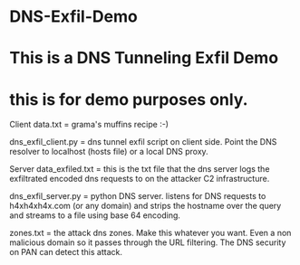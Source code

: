 
# DNS-Exfil-Demo
# This is a DNS Tunneling Exfil Demo
# this is for demo purposes only. 


Client
data.txt = grama's muffins recipe :-)

dns_exfil_client.py = dns tunnel exfil script on client side. Point the DNS resolver to localhost (hosts file) or a local DNS proxy.

Server
data_exfiled.txt = this is the txt file that the dns server logs the exfiltrated encoded dns requests to on the attacker C2 infrastructure.

dns_exfil_server.py = python DNS server. listens for DNS requests to h4xh4xh4x.com (or any domain) and strips the hostname over the query and streams to a file using base 64 encoding.  

zones.txt = the attack dns zones. Make this whatever you want. Even a non malicious domain so it passes through the URL filtering. The DNS security on PAN can detect this attack.
